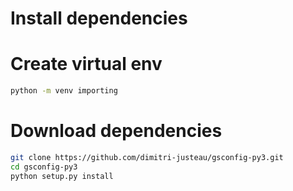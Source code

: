 # Install dependencies

# Create virtual env
``` bash
python -m venv importing
```

# Download dependencies
``` bash
git clone https://github.com/dimitri-justeau/gsconfig-py3.git
cd gsconfig-py3
python setup.py install
```